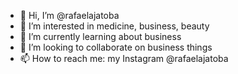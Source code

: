 - 👋 Hi, I’m @rafaelajatoba
- 👀 I’m interested in medicine, business, beauty 
- 🌱 I’m currently learning about business 
- 💞️ I’m looking to collaborate on business things
- 📫 How to reach me: my Instagram @rafaelajatoba

<!---
rafaelajatoba/rafaelajatoba is a ✨ special ✨ repository because its `README.md` (this file) appears on your GitHub profile.
You can click the Preview link to take a look at your changes.
--->
